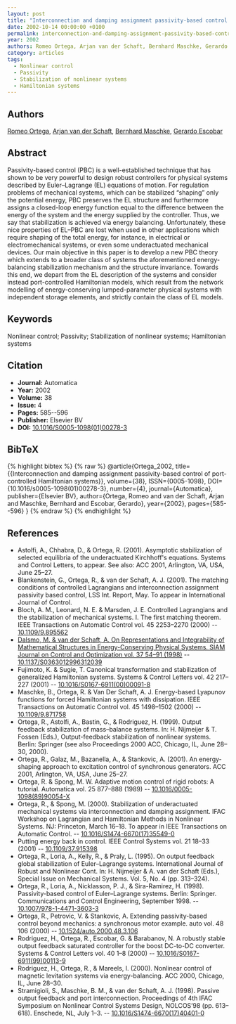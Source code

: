 ```yaml
---
layout: post
title: "Interconnection and damping assignment passivity-based control of port-controlled Hamiltonian systems"
date: 2002-10-14 00:00:00 +0100
permalink: interconnection-and-damping-assignment-passivity-based-control-of-port-controlled-hamiltonian-systems
year: 2002
authors: Romeo Ortega, Arjan van der Schaft, Bernhard Maschke, Gerardo Escobar
category: articles
tags:
  - Nonlinear control
  - Passivity
  - Stabilization of nonlinear systems
  - Hamiltonian systems
---
```

 
## Authors
[Romeo Ortega](authors/romeo-ortega), [Arjan van der Schaft](authors/arjan-van-der-schaft), [Bernhard Maschke](authors/bernhard-maschke), [Gerardo Escobar](authors/gerardo-escobar)
 
## Abstract
Passivity-based control (PBC) is a well-established technique that has shown to be very powerful to design robust controllers for physical systems described by Euler–Lagrange (EL) equations of motion. For regulation problems of mechanical systems, which can be stabilized “shaping” only the potential energy, PBC preserves the EL structure and furthermore assigns a closed-loop energy function equal to the difference between the energy of the system and the energy supplied by the controller. Thus, we say that stabilization is achieved via energy balancing. Unfortunately, these nice properties of EL–PBC are lost when used in other applications which require shaping of the total energy, for instance, in electrical or electromechanical systems, or even some underactuated mechanical devices. Our main objective in this paper is to develop a new PBC theory which extends to a broader class of systems the aforementioned energy-balancing stabilization mechanism and the structure invariance. Towards this end, we depart from the EL description of the systems and consider instead port-controlled Hamiltonian models, which result from the network modelling of energy-conserving lumped-parameter physical systems with independent storage elements, and strictly contain the class of EL models.
 
## Keywords
Nonlinear control; Passivity; Stabilization of nonlinear systems; Hamiltonian systems
 
## Citation
- **Journal:** Automatica
- **Year:** 2002
- **Volume:** 38
- **Issue:** 4
- **Pages:** 585--596
- **Publisher:** Elsevier BV
- **DOI:** [10.1016/S0005-1098(01)00278-3](https://doi.org/10.1016/S0005-1098(01)00278-3)
 
## BibTeX
{% highlight bibtex %}
{% raw %}
@article{Ortega_2002,
  title={{Interconnection and damping assignment passivity-based control of port-controlled Hamiltonian systems}},
  volume={38},
  ISSN={0005-1098},
  DOI={10.1016/s0005-1098(01)00278-3},
  number={4},
  journal={Automatica},
  publisher={Elsevier BV},
  author={Ortega, Romeo and van der Schaft, Arjan and Maschke, Bernhard and Escobar, Gerardo},
  year={2002},
  pages={585--596}
}
{% endraw %}
{% endhighlight %}
 
## References
- Astolfi, A., Chhabra, D., & Ortega, R. (2001). Asymptotic stabilization of selected equilibria of the underactuated Kirchhoff's equations. Systems and Control Letters, to appear. See also: ACC 2001, Arlington, VA, USA, June 25–27.
- Blankenstein, G., Ortega, R., & van der Schaft, A. J. (2001). The matching conditions of controlled Lagrangians and interconnection assignment passivity based control, LSS Int. Report, May. To appear in International Journal of Control.
- Bloch, A. M., Leonard, N. E. & Marsden, J. E. Controlled Lagrangians and the stabilization of mechanical systems. I. The first matching theorem. IEEE Transactions on Automatic Control vol. 45 2253–2270 (2000) -- [10.1109/9.895562](https://doi.org/10.1109/9.895562)
- [Dalsmo, M. & van der Schaft, A. On Representations and Integrability of Mathematical Structures in Energy-Conserving Physical Systems. SIAM Journal on Control and Optimization vol. 37 54–91 (1998)](on-representations-and-integrability-of-mathematical-structures-in-energy-conserving-physical-systems) -- [10.1137/S0363012996312039](https://doi.org/10.1137/S0363012996312039)
- Fujimoto, K. & Sugie, T. Canonical transformation and stabilization of generalized Hamiltonian systems. Systems &amp; Control Letters vol. 42 217–227 (2001) -- [10.1016/S0167-6911(00)00091-8](https://doi.org/10.1016/S0167-6911(00)00091-8)
- Maschke, B., Ortega, R. & Van Der Schaft, A. J. Energy-based Lyapunov functions for forced Hamiltonian systems with dissipation. IEEE Transactions on Automatic Control vol. 45 1498–1502 (2000) -- [10.1109/9.871758](https://doi.org/10.1109/9.871758)
- Ortega, R., Astolfi, A., Bastin, G., & Rodriguez, H. (1999). Output feedback stabilization of mass–balance systems. In: H. Nijmeijer & T. Fossen (Eds.), Output-feedback stabilization of nonlinear systems. Berlin: Springer (see also Proceedings 2000 ACC, Chicago, IL, June 28–30, 2000).
- Ortega, R., Galaz, M., Bazanella, A., & Stankovic, A. (2001). An energy-shaping approach to excitation control of synchronous generators. ACC 2001, Arlington, VA, USA, June 25–27.
- Ortega, R. & Spong, M. W. Adaptive motion control of rigid robots: A tutorial. Automatica vol. 25 877–888 (1989) -- [10.1016/0005-1098(89)90054-X](https://doi.org/10.1016/0005-1098(89)90054-X)
- Ortega, R., & Spong, M. (2000). Stabilization of underactuated mechanical systems via interconnection and damping assignment. IFAC Workshop on Lagrangian and Hamiltonian Methods in Nonlinear Systems. NJ: Princeton, March 16–18. To appear in IEEE Transactions on Automatic Control. -- [10.1016/S1474-6670(17)35549-0](https://doi.org/10.1016/S1474-6670(17)35549-0)
- Putting energy back in control. IEEE Control Systems vol. 21 18–33 (2001) -- [10.1109/37.915398](https://doi.org/10.1109/37.915398)
- Ortega, R., Loria, A., Kelly, R., & Praly, L. (1995). On output feedback global stabilization of Euler–Lagrange systems. International Journal of Robust and Nonlinear Cont. In: H. Nijmeijer & A. van der Schaft (Eds.), Special Issue on Mechanical Systems. Vol. 5, No. 4 (pp. 313–324).
- Ortega, R., Loria, A., Nicklasson, P. J., & Sira-Ramirez, H. (1998). Passivity-based control of Euler–Lagrange systems. Berlin: Springer. Communications and Control Engineering, September 1998. -- [10.1007/978-1-4471-3603-3](https://doi.org/10.1007/978-1-4471-3603-3)
- Ortega, R., Petrovic, V. & Stankovic, A. Extending passivity-based control beyond mechanics: a synchronous motor example. auto vol. 48 106 (2000) -- [10.1524/auto.2000.48.3.106](https://doi.org/10.1524/auto.2000.48.3.106)
- Rodriguez, H., Ortega, R., Escobar, G. & Barabanov, N. A robustly stable output feedback saturated controller for the boost DC-to-DC converter. Systems &amp; Control Letters vol. 40 1–8 (2000) -- [10.1016/S0167-6911(99)00113-9](https://doi.org/10.1016/S0167-6911(99)00113-9)
- Rodriguez, H., Ortega, R., & Mareels, I. (2000). Nonlinear control of magnetic levitation systems via energy-balancing. ACC 2000, Chicago, IL, June 28–30.
- Stramigioli, S., Maschke, B. M., & van der Schaft, A. J. (1998). Passive output feedback and port interconnection. Proceedings of 4th IFAC Symposium on Nonlinear Control Systems Design, NOLCOS’98 (pp. 613–618). Enschede, NL, July 1–3. -- [10.1016/S1474-6670(17)40401-0](https://doi.org/10.1016/S1474-6670(17)40401-0)

